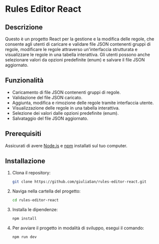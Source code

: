 # Rules Editor React

## Descrizione

Questo è un progetto React per la gestione e la modifica delle regole, che consente agli utenti di caricare e validare file JSON contenenti gruppi di regole, modificare le regole attraverso un'interfaccia strutturata e visualizzare le regole in una tabella interattiva. Gli utenti possono anche selezionare valori da opzioni predefinite (enum) e salvare il file JSON aggiornato.

## Funzionalità

- Caricamento di file JSON contenenti gruppi di regole.
- Validazione del file JSON caricato.
- Aggiunta, modifica e rimozione delle regole tramite interfaccia utente.
- Visualizzazione delle regole in una tabella interattiva.
- Selezione dei valori dalle opzioni predefinite (enum).
- Salvataggio del file JSON aggiornato.

## Prerequisiti

Assicurati di avere [Node.js](https://nodejs.org/) e [npm](https://www.npmjs.com/) installati sul tuo computer.

## Installazione

1. Clona il repository:

   ```bash
   git clone https://github.com/giuliaSan/rules-editor-react.git
2. Naviga nella cartella del progetto:

   ```bash
   cd rules-editor-react

3. Installa le dipendenze:
   
   ```bash
   npm install

4. Per avviare il progetto in modalità di sviluppo, esegui il comando:
   ```bash
   npm run dev
